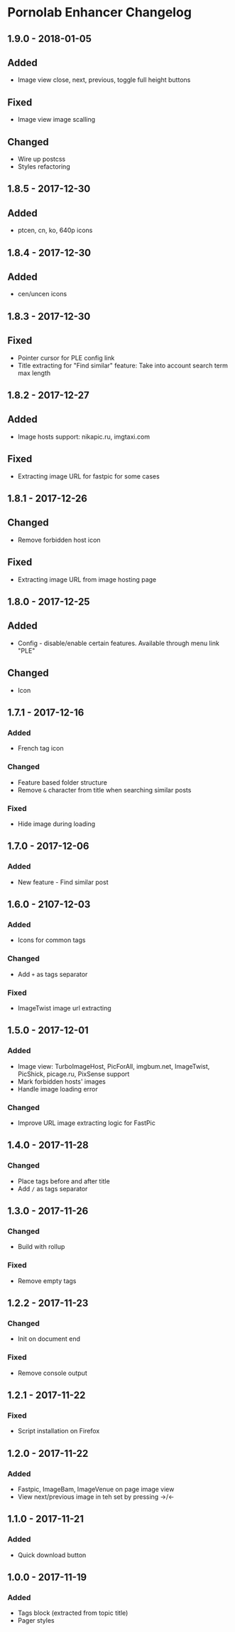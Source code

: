 # Pornolab Enhancer Changelog

## 1.9.0 - 2018-01-05
## Added
- Image view close, next, previous, toggle full height buttons

## Fixed
- Image view image scalling

## Changed
- Wire up postcss
- Styles refactoring

## 1.8.5 - 2017-12-30
## Added
- ptcen, cn, ko, 640p icons

## 1.8.4 - 2017-12-30
## Added
- cen/uncen icons

## 1.8.3 - 2017-12-30
## Fixed
- Pointer cursor for PLE config link
- Title extracting for "Find similar" feature: Take into account search term max length

## 1.8.2 - 2017-12-27
## Added
- Image hosts support: nikapic.ru, imgtaxi.com

## Fixed
- Extracting image URL for fastpic for some cases

## 1.8.1 - 2017-12-26
## Changed
- Remove forbidden host icon

## Fixed
- Extracting image URL from image hosting page

## 1.8.0 - 2017-12-25
## Added
- Config - disable/enable certain features. Available through menu link "PLE"

## Changed
- Icon

## 1.7.1 - 2017-12-16
### Added
- French tag icon

### Changed
- Feature based folder structure
- Remove `&` character from title when searching similar posts

### Fixed
- Hide image during loading

## 1.7.0 - 2017-12-06
### Added
- New feature - Find similar post

## 1.6.0 - 2107-12-03
### Added
- Icons for common tags

### Changed
- Add `+` as tags separator

### Fixed
- ImageTwist image url extracting

## 1.5.0 - 2017-12-01
### Added
- Image view: TurboImageHost, PicForAll, imgbum.net, ImageTwist, PicShick, picage.ru, PixSense support
- Mark forbidden hosts' images
- Handle image loading error

### Changed
- Improve URL image extracting logic for FastPic

## 1.4.0 - 2017-11-28
### Changed
- Place tags before and after title
- Add `/` as tags separator

## 1.3.0 - 2017-11-26
### Changed
- Build with rollup

### Fixed
- Remove empty tags

## 1.2.2 - 2017-11-23
### Changed
- Init on document end

### Fixed
- Remove console output

## 1.2.1 - 2017-11-22
### Fixed
- Script installation on Firefox

## 1.2.0 - 2017-11-22
### Added
- Fastpic, ImageBam, ImageVenue on page image view
- View next/previous image in teh set by pressing →/←

## 1.1.0 - 2017-11-21
### Added
- Quick download button

## 1.0.0 - 2017-11-19
### Added
- Tags block (extracted from topic title)
- Pager styles